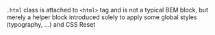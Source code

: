 `.html` class is attached to `<html>` tag and is not a typical BEM block, but merely a helper block introduced solely to apply some global styles (typography, ...) and CSS Reset
